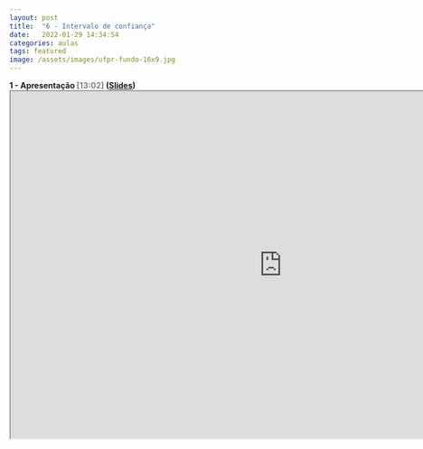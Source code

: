 ```yaml
---
layout: post
title:  "6 - Intervalo de confiança"
date:   2022-01-29 14:34:54
categories: aulas
tags: featured
image: /assets/images/ufpr-fundo-16x9.jpg
---
```



 <h4 id="{{cat}}" style="display:inline;">1 - Apresentação <font color="gray">[13:02]</font> (<a href="{{ site.baseurl }}/slides/Unid_1_P1.pdf" style="display:inline;" style="color:steelblue">Slides</a>) </h4> 
 
   <center>
   <iframe width="960" height="615" src="https://www.youtube.com/embed/taCNu95IDQc?autoplay=0"> </iframe>
   </center>

<br>
